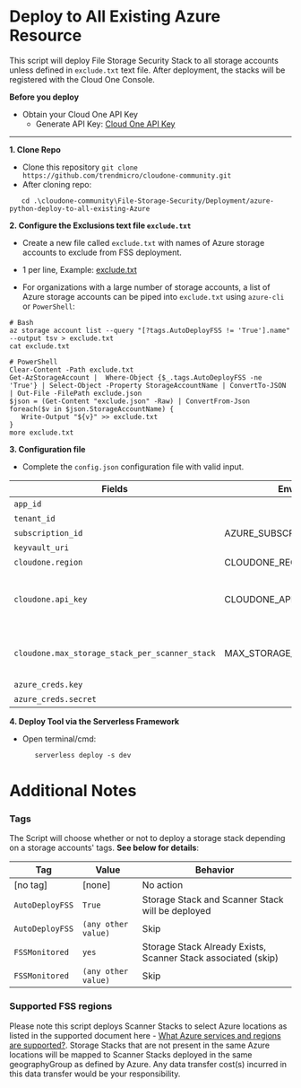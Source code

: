 # Deploy to All Existing Azure Resource
This script will deploy File Storage Security Stack to all storage accounts unless defined in `exclude.txt` text file. After deployment, the stacks will be registered with the Cloud One Console. 

**Before you deploy**

   * Obtain your Cloud One API Key
      - Generate API Key: [Cloud One API Key](https://cloudone.trendmicro.com/docs/account-and-user-management/c1-api-key/)

<hr>

**1. Clone Repo**
 - Clone this repository `git clone https://github.com/trendmicro/cloudone-community.git`
 - After cloning repo:
```
   cd .\cloudone-community\File-Storage-Security/Deployment/azure-python-deploy-to-all-existing-Azure   
```

**2. Configure the Exclusions text file `exclude.txt`**
   * Create a new file called `exclude.txt` with names of Azure storage accounts to exclude from FSS deployment.
   - 1 per line, Example: [exclude.txt](https://github.com/trendmicro/cloudone-community/blob/main/File-Storage-Security/Deployment/python-deploy-to-all-existing/exclude.txt)
   * For organizations with a large number of storage accounts, a list of Azure storage accounts can be piped into `exclude.txt` using `azure-cli` or `PowerShell`:
   ```
   # Bash
   az storage account list --query "[?tags.AutoDeployFSS != 'True'].name" --output tsv > exclude.txt
   cat exclude.txt

   # PowerShell
   Clear-Content -Path exclude.txt
   Get-AzStorageAccount |  Where-Object {$_.tags.AutoDeployFSS -ne 'True'} | Select-Object -Property StorageAccountName | ConvertTo-JSON | Out-File -FilePath exclude.json
   $json = (Get-Content "exclude.json" -Raw) | ConvertFrom-Json
   foreach($v in $json.StorageAccountName) {
      Write-Output "${v}" >> exclude.txt
   }
   more exclude.txt
   ```
**3. Configuration file**

* Complete the `config.json` configuration file with valid input.

| Fields | Environment Variable | Type | Description | Required? |
|--------| ---- | ----------- | --------- | --------- |
| `app_id` | | String | Azure Application ID | Yes |
| `tenant_id` | | String | Azure Tenant ID | Yes |
| `subscription_id` | AZURE_SUBSCRIPTION_ID | String | Azure Subscription ID | Yes |
| `keyvault_uri` | | String | Azure KeyVault URI | Yes |
|`cloudone.region` | CLOUDONE_REGION | String | Cloud One Region Example: us-1 or ca-1 | Yes |
| `cloudone.api_key` | CLOUDONE_API_KEY | String | Cloud One File Storage Security API Key. You can create an API Key using these instructions - https://cloudone.trendmicro.com/docs/workload-security/api-cookbook-set-up/#create-an-api-key | Yes |
| `cloudone.max_storage_stack_per_scanner_stack` | MAX_STORAGE_STACK_PER_SCANNER_STACK | Number | Recommended to set to 50, i.e, for every 50 Storage stacks, 1 Scanner stack would be created. Contact the product team for your usecase requirements. | Yes |
| `azure_creds.key` | | Boolean | Azure Credentials Client Value | Yes |
| `azure_creds.secret` | | String | Azure Credentials Secret Value | Yes  |

**4. Deploy Tool via the Serverless Framework**
* Open terminal/cmd:
   ```
      serverless deploy -s dev
   ```

# Additional Notes

### Tags

The Script will choose whether or not to deploy a storage stack depending on a storage accounts' tags. **See below for details**:

| Tag             | Value                 | Behavior                                                      |
| --------------  | --------------------- |-------------------------------------------------------------- |
| [no tag]        | [none]                | No action                                                     |
| `AutoDeployFSS` | `True`                | Storage Stack and Scanner Stack will be deployed              |
| `AutoDeployFSS` | `(any other value)`   | Skip                                                          |
| `FSSMonitored`  | `yes`                 | Storage Stack Already Exists, Scanner Stack associated (skip) |
| `FSSMonitored`  | `(any other value)`   | Skip                                                          |

### Supported FSS regions

Please note this script deploys Scanner Stacks to select Azure locations as listed in the supported document here - [What Azure services and regions are supported?](https://cloudone.trendmicro.com/docs/file-storage-security/supported-azure/). Storage Stacks that are not present in the same Azure locations will be mapped to Scanner Stacks deployed in the same geographyGroup as defined by Azure. Any data transfer cost(s) incurred in this data transfer would be your responsibility.

